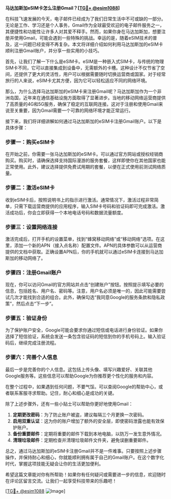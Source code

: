 **马达加斯加eSIM卡怎么注册Gmail？[[TG💪+ @esim1088](https://t.me/s/esim1088)]**

在科技飞速发展的今天，电子邮件已经成为了我们日常生活中不可或缺的一部分。无论是工作、学习还是个人事务，Gmail作为全球最受欢迎的电子邮件服务之一，其便捷性和功能性让许多人对其爱不释手。然而，如果你身在马达加斯加，想要注册并使用Gmail，可能会遇到一些特殊的挑战。幸运的是，随着eSIM技术的普及，这一问题已经变得不再复杂。本文将详细介绍如何利用马达加斯加的eSIM卡顺利注册Gmail账户，并分享一些实用的小技巧。

首先，让我们了解一下什么是eSIM卡。eSIM是一种嵌入式SIM卡，与传统的物理SIM卡不同，它可以直接集成到设备中，无需额外的卡槽。这种设计不仅节省了空间，还提供了更大的灵活性，用户可以根据需要随时切换运营商或国家。对于经常旅行的人来说，eSIM卡尤其方便，因为它可以轻松适应不同的网络环境。

那么，为什么选择马达加斯加的eSIM卡来注册Gmail呢？马达加斯加作为一个非洲岛国，近年来在通信基础设施方面取得了显著进步。当地的移动网络运营商提供了高质量的4G和5G服务，确保了稳定的互联网连接。这对于注册和使用Gmail来说至关重要，因为Gmail需要一个可靠的网络环境才能正常运行。

接下来，我们将详细讲解如何通过马达加斯加的eSIM卡注册Gmail账户。以下是具体步骤：

### 步骤一：购买eSIM卡

在开始之前，你需要一张马达加斯加的eSIM卡。可以通过官方网站或授权经销商购买。购买时，请确保选择支持国际漫游的服务套餐，这样即使你在其他国家也能正常使用。此外，建议选择提供免费试用期的套餐，以便在正式使用前测试网络质量。

### 步骤二：激活eSIM卡

收到eSIM卡后，按照说明书上的指示进行激活。通常情况下，激活过程非常简单，只需下载运营商提供的应用程序，输入SIM卡号码和验证码即可完成激活。激活成功后，你会立即获得一个本地电话号码和数据流量额度。

### 步骤三：设置网络连接

激活完成后，打开手机的设置菜单，找到“蜂窝移动网络”或“移动网络”选项。在这里，添加一个新的APN（接入点名称）配置文件。APN的具体参数可以从运营商提供的文档中获取。正确设置APN后，你的手机就可以通过eSIM卡连接到马达加斯加的移动网络了。

### 步骤四：注册Gmail账户

现在，你可以访问Gmail的官方网站并点击“创建账户”按钮。按照提示填写必要的信息，包括姓名、用户名、密码等。注意，用户名必须是唯一的，因此可能需要尝试几次才能找到合适的组合。此外，确保勾选“我同意Google的服务条款和隐私政策”，然后点击“下一步”。

### 步骤五：验证身份

为了保护账户安全，Google可能会要求你通过短信或电话进行身份验证。如果你选择了短信验证，系统会发送一条包含验证码的短信到你的手机号码上。输入验证码后，继续完成注册流程。

### 步骤六：完善个人信息

最后一步是完善你的个人信息。这包括上传头像、填写兴趣爱好、关联其他Google服务等。这些信息可以帮助Google为你推荐更个性化的服务和内容。

在整个过程中，如果遇到任何问题，不要气馁。可以查阅Google的帮助中心，或者联系客服寻求帮助。记住，耐心和细心是成功的关键。

除了上述步骤外，还有一些小贴士可以帮助你更好地使用Gmail：

1. **定期更改密码**：为了防止账户被盗，建议每隔三个月更换一次密码。
2. **启用双重认证**：这为你的账户增加了额外的安全层，即使密码泄露也能有效保护账户。
3. **备份重要邮件**：定期将重要的邮件下载到本地电脑，以防万一发生意外情况。
4. **清理垃圾邮件**：定期检查并清理垃圾邮件文件夹，避免误删重要邮件。

总之，通过马达加斯加的eSIM卡注册Gmail并不是一件难事。只要按照上述步骤操作，并保持耐心和细心，你就能顺利拥有属于自己的Gmail账户。在这个数字化时代，掌握这项技能无疑会让你的生活更加便利。

希望这篇文章能对你有所帮助！如果你有任何疑问或需要进一步的信息，欢迎随时在评论区留言交流。让我们一起享受科技带来的乐趣吧！

[[TG💪+ @esim1088](https://t.me/s/esim1088) ![Image](https://i.postimg.cc/4NQfJmqS/Snipaste-2025-05-13-00-14-12.png)]